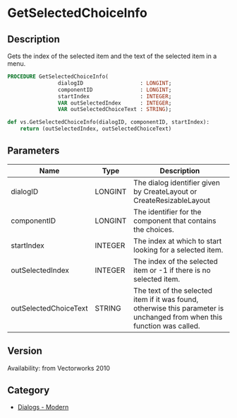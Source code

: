 # GetSelectedChoiceInfo

## Description
Gets the index of the selected item and the text of the selected item in a menu.

```pascal
PROCEDURE GetSelectedChoiceInfo(
				dialogID                  : LONGINT;
				componentID               : LONGINT;
				startIndex                : INTEGER;
				VAR outSelectedIndex      : INTEGER;
				VAR outSelectedChoiceText : STRING);
```

```python
def vs.GetSelectedChoiceInfo(dialogID, componentID, startIndex):
    return (outSelectedIndex, outSelectedChoiceText)
```

## Parameters
|Name|Type|Description|
|---|---|---|
|dialogID|LONGINT|The dialog identifier given by CreateLayout or CreateResizableLayout|
|componentID|LONGINT|The identifier for the component that contains the choices.|
|startIndex|INTEGER|The index at which to start looking for a selected item.|
|outSelectedIndex|INTEGER|The index of the selected item or -1 if there is no selected item.|
|outSelectedChoiceText|STRING|The text of the selected item if it was found, otherwise this parameter is unchanged from when this function was called.|

## Version
Availability: from Vectorworks 2010

## Category
* [Dialogs - Modern](../Categories/Dialogs%20-%20Modern.md)
